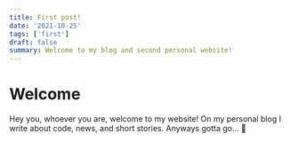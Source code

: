 ```yaml
---
title: First post!
date: '2021-10-25'
tags: ['first']
draft: false
summary: Welcome to my blog and second personal website!
---
```


# Welcome

Hey you, whoever you are, welcome to my website! On my personal blog I write about code, news, and short stories. Anyways gotta go... 👋